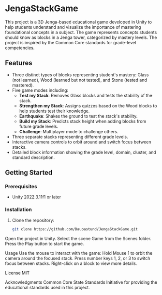 # JengaStackGame

This project is a 3D Jenga-based educational game developed in Unity to help students understand and visualize the importance of mastering foundational concepts in a subject. The game represents concepts students should know as blocks in a Jenga tower, categorized by mastery levels. The project is inspired by the Common Core standards for grade-level competencies.

## Features

- Three distinct types of blocks representing student's mastery: Glass (not learned), Wood (learned but not tested), and Stone (tested and mastered).
- Five game modes including:
  - **Test my Stack**: Removes Glass blocks and tests the stability of the stack.
  - **Strengthen my Stack**: Assigns quizzes based on the Wood blocks to help students test their knowledge.
  - **Earthquake**: Shakes the ground to test the stack's stability.
  - **Build my Stack**: Predicts stack height when adding blocks from future grade levels.
  - **Challenge**: Multiplayer mode to challenge others.
- Three separate stacks representing different grade levels.
- Interactive camera controls to orbit around and switch focus between stacks.
- Detailed block information showing the grade level, domain, cluster, and standard description.

## Getting Started

### Prerequisites

- Unity 2022.3.11f1 or later

### Installation

1. Clone the repository:
   ```bash
   git clone https://github.com/Dauoastund/JengaStackGame.git
Open the project in Unity.
Select the scene Game from the Scenes folder.
Press the Play button to start the game.

Usage
Use the mouse to interact with the game:
Hold Mouse 1 to orbit the camera around the focused stack.
Press number keys 1, 2, or 3 to switch focus between stacks.
Right-click on a block to view more details.

License
MIT

Acknowledgments
Common Core State Standards Initiative for providing the educational standards used in this project.